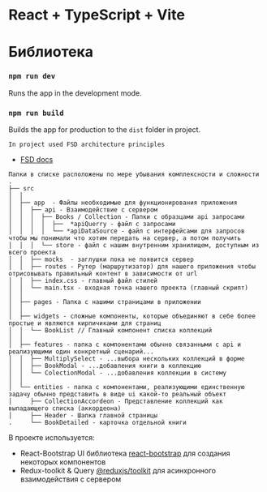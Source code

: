 # React + TypeScript + Vite

# Библиотека

### `npm run dev`

Runs the app in the development mode.

### `npm run build`

Builds the app for production to the `dist` folder in project.


```In project used FSD architecture principles```
- [FSD docs](https://feature-sliced.design/docs)

```
Папки в списке расположены по мере убывания комплексности и сложности
.
├── src
│  │
│  ├── app  - Файлы необходимые для функционирования приложения
│  │  ├── api - Взаимодействие с сервером
│  │  │  ├── Books / Collection - Папки с образцами api запросами
│  │  │  │  ├──  *apiQuerry - файл с запросами
│  │  │  │  └── *apiDataSource - файл с интерфейсами для запросов чтобы мы понимали что хотим передать на сервер, а потом получить
│  │  │  └── store - файл с нашим внутренним хранилищем, доступным из всего проекта
│  │  ├── mocks  - заглушки пока не появится сервер
│  │  ├── routes - Рутер (маршрутизатор) для нашего приложения чтобы отрисовывать правильный контент в зависимости от url
│  │  ├── index.css - главный файл стилей
│  │  └── main.tsx - входная точка нашего проекта (главный скрипт)
│  │ 
│  ├── pages - Папка с нашими страницами в приложении
│  │ 
│  ├── widgets - сложные компоненты, которые объединяют в себе более простые и являются кирпичиками для страниц
│  │  └── BookList // Главный компонент списка коллекций
│  │
│  ├── features - папка с компонентами обычно связанными с api и реализующими один конкретный сценарий...
│  │  ├── MultiplySelect - ...выбора нескольких коллекций в форме
│  │  ├── BookModal - ...добавления книги в коллекцию
│  │  └── ColectionModal - ...добавления коллекции в систему
│  │
│  └── entities - папка с компонентами, реализующими единственную задачу обычно представить в виде ui какой-то реальный объект
│     ├── CollectionAccordeon - Представление коллекций как выпадающего списка (аккордеона)
│     ├── Header - Шапка главной страницы
.     └── BookDetailed - карточка отдельной книги

```

В проекте используется:
- React-Bootstrap UI библиотека [react-bootstrap](https://react-bootstrap.netlify.app/) для создания некоторых компонентов
- Redux-toolkit & Query [@reduxjs/toolkit](https://redux-toolkit.js.org/tutorials/rtk-query) для асинхронного взаимодействия с сервером

